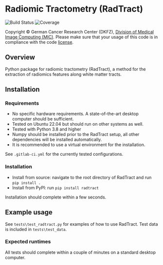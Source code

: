 <!--
Copyright © 2023 German Cancer Research Center (DKFZ), Division of Medical Image Computing

SPDX-License-Identifier: Apache-2.0
-->

# Radiomic Tractometry (RadTract)

![Build Status](https://git.dkfz.de/mic/personal/group6/neuro/radtract/badges/main/pipeline.svg?ignore_skipped=true)
![Coverage](https://git.dkfz.de/mic/personal/group6/neuro/radtract/badges/main/coverage.svg)

Copyright © German Cancer Research Center (DKFZ), [Division of Medical Image Computing (MIC)](https://www.dkfz.de/en/mic/index.php). Please make sure that your usage of this code is in compliance with the code [license](https://github.com/MIC-DKFZ/radtract/blob/master/LICENSE).

## Overview

Python package for radiomic tractometry (RadTract), a method for the extraction of radiomics features along white matter tracts.

## Installation

### Requirements

- No specific hardware requirements. A state-of-the-art desktop computer should be sufficient.
- Tested on Ubuntu 22.04 but should run on other systems as well.
- Tested with Python 3.8 and higher
- Numpy should be installed prior to the RadTract setup, all other dependencies will be installed automatically. 
- It is recommended to use a virtual environment for the installation. 

See `.gitlab-ci.yml` for the currently tested configurations.

### Installation

- Install from source: navigate to the root directory of RadTract and run `pip install .`
- Install from PyPI: run `pip install radtract`

Installation should complete within a few seconds.

## Example usage

See `tests\test_radtract.py` for examples of how to use RadTract. Test data is included in `tests\test_data`.

### Expected runtimes

All tests should complete within a couple of minutes on a standard desktop computer.